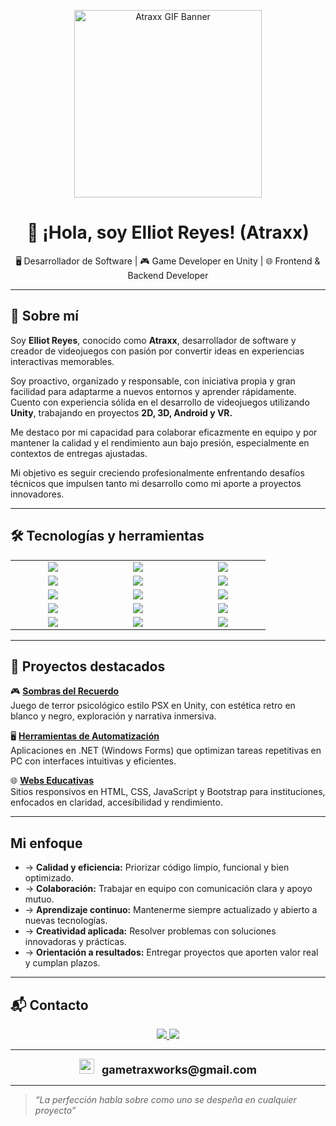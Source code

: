 <p align="center">
  <img src="https://media.giphy.com/media/v1.Y2lkPTc5MGI3NjExYjg0YmZkOTJhYmU3YmI0OGU1NzgxNzRkNjQxYzEyOWEyOGI4NzNjMiZjdD1n/13HgwGsXF0aiGY/giphy.gif" width="300" alt="Atraxx GIF Banner"/>
</p>

<h1 align="center">👋 ¡Hola, soy Elliot Reyes! (Atraxx)</h1>

<p align="center">
🖥️ Desarrollador de Software | 🎮 Game Developer en Unity | 🌐 Frontend & Backend Developer
</p>

---

## 🚀 Sobre mí

Soy **Elliot Reyes**, conocido como **Atraxx**, desarrollador de software y creador de videojuegos con pasión por convertir ideas en experiencias interactivas memorables.

Soy proactivo, organizado y responsable, con iniciativa propia y gran facilidad para adaptarme a nuevos entornos y aprender rápidamente. Cuento con experiencia sólida en el desarrollo de videojuegos utilizando **Unity**, trabajando en proyectos **2D, 3D, Android y VR.**

Me destaco por mi capacidad para colaborar eficazmente en equipo y por mantener la calidad y el rendimiento aun bajo presión, especialmente en contextos de entregas ajustadas.

Mi objetivo es seguir creciendo profesionalmente enfrentando desafíos técnicos que impulsen tanto mi desarrollo como mi aporte a proyectos innovadores.

---


## 🛠️ Tecnologías y herramientas

<table align="center">
  <tr>
    <td align="center" width="120">
      <img src="https://img.shields.io/badge/C%23-239120?style=for-the-badge&logo=c-sharp&logoColor=white" />
    </td>
    <td align="center" width="120">
      <img src="https://img.shields.io/badge/Unity-000000?style=for-the-badge&logo=unity&logoColor=white" />
    </td>
    <td align="center" width="120">
      <img src="https://img.shields.io/badge/.NET-512BD4?style=for-the-badge&logo=dotnet&logoColor=white" />
    </td>
  </tr>
  <tr>
    <td align="center" width="120">
      <img src="https://img.shields.io/badge/HTML5-E34F26?style=for-the-badge&logo=html5&logoColor=white" />
    </td>
    <td align="center" width="120">
      <img src="https://img.shields.io/badge/CSS3-1572B6?style=for-the-badge&logo=css3&logoColor=white" />
    </td>
    <td align="center" width="120">
      <img src="https://img.shields.io/badge/JavaScript-F7DF1E?style=for-the-badge&logo=javascript&logoColor=black" />
    </td>
  </tr>
  <tr>
    <td align="center" width="120">
      <img src="https://img.shields.io/badge/Bootstrap-563D7C?style=for-the-badge&logo=bootstrap&logoColor=white" />
    </td>
    <td align="center" width="120">
      <img src="https://img.shields.io/badge/Eleventy-000000?style=for-the-badge" />
    </td>
    <td align="center" width="120">
      <img src="https://img.shields.io/badge/MySQL-4479A1?style=for-the-badge&logo=mysql&logoColor=white" />
    </td>
  </tr>
  <tr>
    <td align="center" width="120">
      <img src="https://img.shields.io/badge/PHP-777BB4?style=for-the-badge&logo=php&logoColor=white" />
    </td>
    <td align="center" width="120">
      <img src="https://img.shields.io/badge/Nunjucks-5B83AD?style=for-the-badge&logo=nunjucks&logoColor=white" />
    </td>
    <td align="center" width="120">
      <img src="https://img.shields.io/badge/Git-F05032?style=for-the-badge&logo=git&logoColor=white" />
    </td>
  </tr>
  <tr>
    <td align="center" width="120">
      <img src="https://img.shields.io/badge/GitHub-181717?style=for-the-badge&logo=github&logoColor=white" />
    </td>
    <td align="center" width="120">
      <img src="https://img.shields.io/badge/GitHub%20Desktop-4183C4?style=for-the-badge&logo=github&logoColor=white" />
    </td>
    <td align="center" width="120">
      <img src="https://img.shields.io/badge/Clean%20Code-000000?style=for-the-badge&logo=codefactor&logoColor=white" />
    </td>
  </tr>

</table>

---

## 🌟 Proyectos destacados

🎮 [**Sombras del Recuerdo**](https://atraxxdev.itch.io/)  
Juego de terror psicológico estilo PSX en Unity, con estética retro en blanco y negro, exploración y narrativa inmersiva.

🖥️ [**Herramientas de Automatización**](https://github.com/AtraxxDev)  
Aplicaciones en .NET (Windows Forms) que optimizan tareas repetitivas en PC con interfaces intuitivas y eficientes.

🌐 [**Webs Educativas**](https://github.com/AtraxxDev)  
Sitios responsivos en HTML, CSS, JavaScript y Bootstrap para instituciones, enfocados en claridad, accesibilidad y rendimiento.

---

## Mi enfoque

- -> **Calidad y eficiencia:** Priorizar código limpio, funcional y bien optimizado.  
- -> **Colaboración:** Trabajar en equipo con comunicación clara y apoyo mutuo.  
- -> **Aprendizaje continuo:** Mantenerme siempre actualizado y abierto a nuevas tecnologías.  
- -> **Creatividad aplicada:** Resolver problemas con soluciones innovadoras y prácticas.  
- -> **Orientación a resultados:** Entregar proyectos que aporten valor real y cumplan plazos.  


---

## 📬 Contacto

<p align="center">
  <a href="https://www.linkedin.com/in/elliotreyes/">
    <img src="https://img.shields.io/badge/LinkedIn-Elliot%20Reyes-0077B5?style=for-the-badge&logo=linkedin&logoColor=white" />
  </a>
  <a href="https://atraxxdev.itch.io/">
    <img src="https://img.shields.io/badge/Itch.io-AtraxxDev-FA5C5C?style=for-the-badge&logo=itchdotio&logoColor=white" />
  </a>
</p>

---

<p align="center">
  <img src="https://img.icons8.com/color/48/000000/gmail-new.png" width="24" />
  <span style="font-size: 18px; margin-left: 8px;">
    <strong>gametraxworks@gmail.com</strong>
  </span>
</p>

---

> *“La perfección habla sobre como uno se despeña en cualquier proyecto”*
